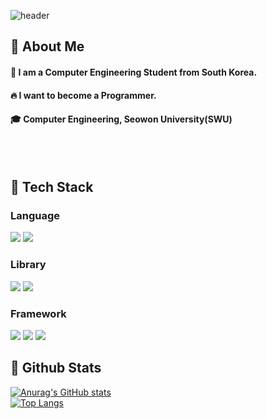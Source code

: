 <div>
  
  <!--Header-->
  ![header](https://capsule-render.vercel.app/api?type=waving&color=gradient&height=300&section=header&text=반가워요)
  
</div>

<div>
  <!--Body-->
  
  ## 👀 About Me
  #### :raising_hand: I am a Computer Engineering Student from South Korea.<br/>
  #### :fire: I want to become a Programmer.<br/>
  #### :mortar_board: Computer Engineering, Seowon University(SWU)
  <br/>
  <br/>
  
  ## 🧱 Tech Stack
  ### Language
  <!--Python-->
  <img src="https://img.shields.io/badge/Python-3776AB?style=flat-square&logo=Python&logoColor=white"/>
  <!--JavaScript-->
  <img src="https://img.shields.io/badge/JavaScript-F7DF1E?style=flat-square&logo=JavaScript&logoColor=white"/>
  
  ### Library
  <!--PyTorch-->
  <img src="https://img.shields.io/badge/PyTorch-EE4C2C?style=flat-square&logo=PyTorch&logoColor=white"/>
  <!--Selenium-->
  <img src="https://img.shields.io/badge/Selenium-43B02A?style=flat-square&logo=Selenium&logoColor=white"/>
  <br/>
  
  ### Framework
  <!--Flask-->
  <img src="https://img.shields.io/badge/Flask-000000?style=flat-square&logo=Flask&logoColor=white"/>
  <!--Django-->
  <img src="https://img.shields.io/badge/Django-092E20?style=flat-square&logo=Django&logoColor=white"/>
  <!--React-->
  <img src="https://img.shields.io/badge/React-61DAFB?style=flat-square&logo=React&logoColor=white&Color=white"/>
  <br/>
  
  
  ## 🤔 Github Stats
  [![Anurag's GitHub stats](https://github-readme-stats.vercel.app/api?username=victory-swu)](https://github.com/anuraghazra/github-readme-stats)
  <br/>
  [![Top Langs](https://github-readme-stats.vercel.app/api/top-langs/?username=victory-swu)](https://github.com/anuraghazra/github-readme-stats) <br/>

</div>

<!--
**victory-swu/victory-swu** is a ✨ _special_ ✨ repository because its `README.md` (this file) appears on your GitHub profile.

Here are some ideas to get you started:
- Hi there 👋
- 🔭 I’m currently working on ...
- 🌱 I’m currently learning ...
- 👯 I’m looking to collaborate on ...
- 🤔 I’m looking for help with ...
- 💬 Ask me about ...
- 📫 How to reach me: ...
- 😄 Pronouns: ...
- ⚡ Fun fact: ...
-->

